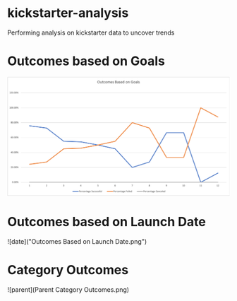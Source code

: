 # kickstarter-analysis
Performing analysis on kickstarter data to uncover trends

# Outcomes based on Goals 
![goals](Outcomes%20Based%20on%20Goals.png) 

# Outcomes based on Launch Date
![date]("Outcomes Based on Launch Date.png")	

# Category Outcomes
![parent](Parent Category Outcomes.png)
